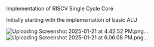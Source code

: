 Implementation of RISCV Single Cycle Core 

Initially starting with the implementation of basic ALU

![Uploading Screenshot 2025-01-21 at 4.42.52 PM.png…]()
![Uploading Screenshot 2025-01-21 at 6.06.08 PM.png…]()
